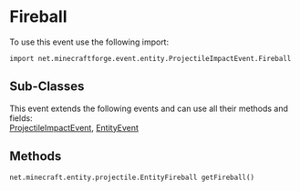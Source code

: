 # Fireball

To use this event use the following import:
```groovy:no-line-numbers
import net.minecraftforge.event.entity.ProjectileImpactEvent.Fireball
```

## Sub-Classes
This event extends the following events and can use all their methods and fields: <br>
[ProjectileImpactEvent](projectile_impact_event.md), [EntityEvent](../entity_event/entity_event.md)

## Methods
```groovy:no-line-numbers
net.minecraft.entity.projectile.EntityFireball getFireball()
```
